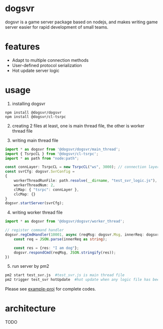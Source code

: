 # dogsvr
dogsvr is a game server package based on nodejs, and makes writing game server easier for rapid development of small teams.

# features
- Adapt to multiple connection methods
- User-defined protocol serialization
- Hot update server logic

# usage
1. installing dogsvr
```
npm install @dogsvr/dogsvr
npm install @dogsvr/cl-tsrpc
```
2. creating 2 files at least, one is main thread file, the other is worker thread file

3. writing main thread file
```ts
import * as dogsvr from '@dogsvr/dogsvr/main_thread';
import { TsrpcCL } from '@dogsvr/cl-tsrpc';
import * as path from "node:path";

const connLayer: TsrpcCL = new TsrpcCL("ws", 3000); // connection layer using tsrpc
const svrCfg: dogsvr.SvrConfig =
{
    workerThreadRunFile: path.resolve(__dirname, "test_svr_logic.js"), // worker thread file name
    workerThreadNum: 2,
    clMap: { "tsrpc": connLayer },
    clcMap: {}
}
dogsvr.startServer(svrCfg);
```
4. writing worker thread file
```ts
import * as dogsvr from '@dogsvr/dogsvr/worker_thread';

// register command handler
dogsvr.regCmdHandler(10001, async (reqMsg: dogsvr.Msg, innerReq: dogsvr.MsgBodyType) => {
    const req = JSON.parse(innerReq as string);

    const res = {res: "I am dog"};
    dogsvr.respondCmd(reqMsg, JSON.stringify(res));
})
```
5. run server by pm2
```sh
pm2 start test_svr.js  #test_svr.js is main thread file
pm2 trigger test_svr hotUpdate  #hot update when any logic file has been changed
```
Please see [example-proj](https://github.com/dogsvr/example-proj) for complete codes.

# architecture
TODO
